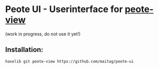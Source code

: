 # Peote UI - Userinterface for [peote-view](https://github.com/maitag/peote-view)

(work in progress, do not use it yet!)

## Installation:
```
haxelib git peote-view https://github.com/maitag/peote-ui
```


